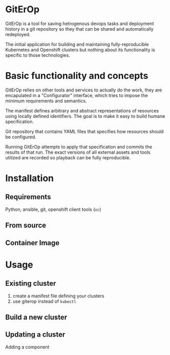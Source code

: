 # GitErOp

GitErOp is a tool for saving hetrogenous devops tasks and deployment history in a git repository so they that can be shared and automatically redeployed.

The initial application for building and maintaining fully-reproducible Kubernetes and Openshift clusters but nothing about its functionality is specific to those technologies.

# Basic functionality and concepts

GitErOp relies on other tools and services to actually do the work, they are encapulated in a "Configurator" interface, which tries to impose the minimum requirements and semantics.

The manifest defines arbitrary and abstract representations of resources using locally defined identifiers. The goal is to make it easy to build humane specification.

Git repository that contains YAML files that specifies how resources should be configured.

Running GitErOp attempts to apply that specification and commits the results of that run. The exact versions of all external assets and tools utilized are recorded so playback can be fully reproducible.

# Installation

## Requirements

Python, ansible, git, openshift client tools (`oc`)

## From source

## Container Image

# Usage

## Existing cluster

1. create a manifest file defining your clusters
2. use giterop instead of `kubectl`

## Build a new cluster

## Updating a cluster

Adding a component
